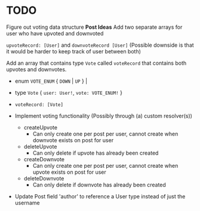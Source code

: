 # TODO

Figure out voting data structure
**Post Ideas**
Add two separate arrays for user who have upvoted and downvoted

`upvoteRecord: [User]` and `downvoteRecord [User]`
(Possible downside is that it would be harder to keep track of user between both)

Add an array that contains type `Vote` called `voteRecord` that contains both upvotes and downvotes.
- enum `VOTE_ENUM` { `DOWN` | `UP` } |
- type `Vote` { `user: User!`, `vote: VOTE_ENUM!` }
- `voteRecord: [Vote]`

- Implement voting functionality (Possibly through (a) custom resolver(s))
  - createUpvote
    - Can only create one per post per user, cannot create when downvote exists on post for user
  - deleteUpvote
    - Can only delete if upvote has already been created
  - createDownvote
    - Can only create one per post per user, cannot create when upvote exists on post for user
  - deleteDownvote
    - Can only delete if downvote has already been created

- Update Post field 'author' to reference a User type instead of just the username